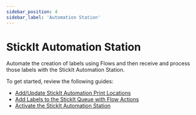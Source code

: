 ```yaml
---
sidebar_position: 4
sidebar_label: 'Automation Station'
---
```


# StickIt Automation Station

Automate the creation of labels using Flows and then receive and process those labels with the StickIt Automation Station.

To get started, review the following guides:

- [Add/Update StickIt Automation Print Locations](./update-print-locations)
- [Add Labels to the StickIt Queue with Flow Actions](./flow-action)
- [Activate the StickIt Automation Station](./activate)